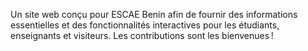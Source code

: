 Un site web conçu pour ESCAE Benin afin de fournir des informations essentielles et des fonctionnalités interactives pour les étudiants, enseignants et visiteurs.
Les contributions sont les bienvenues ! 
